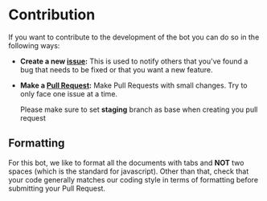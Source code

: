 # Contribution

If you want to contribute to the development of the bot you can do so in the following ways:
- **Create a new [issue](https://github.com/stamdiscord/GamerBot2.0/issues):** This is used to notify others that you've found a bug that needs to be fixed or that you want a new feature.
- **Make a [Pull Request](https://github.com/stamdiscord/GamerBot2.0/pulls):** Make Pull Requests with small changes. Try to only face one issue at a time.
  
  Please make sure to set **staging** branch as base when creating you pull request

## Formatting
For this bot, we like to format all the documents with tabs and **NOT** two spaces (which is the standard for javascript). Other than that, check that your code generally matches our coding style in terms of formatting before submitting your Pull Request.
